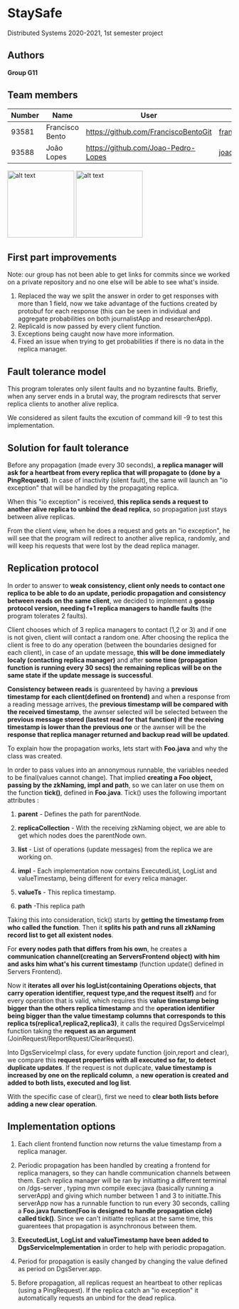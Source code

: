 # StaySafe

Distributed Systems 2020-2021, 1st semester project


## Authors

 
**Group G11**



## Team members
 

| Number | Name              | User                                  | Email                                 |
| -------|-------------------|---------------------------------------|---------------------------------------|
| 93581  | Francisco Bento   | <https://github.com/FranciscoBentoGit>| <francisco.bento@tecnico.ulisboa.pt>  |
| 93588  | João Lopes        | <https://github.com/Joao-Pedro-Lopes> | <joaopedrolopes00@tecnico.ulisboa.pt> |

<p float="left">
    <img src="https://avatars2.githubusercontent.com/u/71926361?s=460&u=d492ef164d3c4372029fb291e8a62ba9f1df782a&v=4" alt="alt text" height="150">
    <img src="https://avatars1.githubusercontent.com/u/56592131?s=460&u=6d4865457f240460a9587622c1b1a286f6fd12d8&v=4" alt="alt text" height="150">
</p>

## First part improvements

Note: our group has not been able to get links for commits since we worked on a private repository and no one else will be able to see what's inside.

1. Replaced the way we split the answer in order to get responses with more than 1 field, now we take advantage of the fuctions created by protobuf for each response (this can be seen in individual and aggregate probabilities on both journalistApp and researcherApp).
2. ReplicaId is now passed by every client function.
3. Exceptions being caught now have more information.
4. Fixed an issue when trying to get probabilities if there is no data in the replica manager.



## Fault tolerance model

This program tolerates only silent faults and no byzantine faults. Briefly, when any server ends in a brutal way, the program redirescts that server replica clients to another alive replica. 

We considered as silent faults the excution of command kill -9 <pid> to test this implementation.

## Solution for fault tolerance

Before any propagation (made every 30 seconds), **a replica manager will ask for a heartbeat from every replica that will propagate to (done by a PingRequest)**. In case of inactivity (silent fault), the same will launch an "io exception" that will be handled by the propagating replica.

When this "io exception" is received, **this replica sends a request to another alive replica to unbind the dead replica**, so propagation just stays between alive replicas.

From the client view, when he does a request and gets an "io exception", he will see that the program will redirect to another alive replica, randomly, and will keep his requests that were lost by the dead replica manager.


## Replication protocol

In order to answer to **weak consistency, client only needs to contact one replica to be able to do an update, periodic propagation and consistency between reads on the same client**, we decided to implement a **gossip protocol version, needing f+1 replica managers to handle faults** (the program tolerates 2 faults).

Client chooses which of 3 replica managers to contact (1,2 or 3) and if one is not given, client will contact a random one.
After choosing the replica the client is free to do any operation (between the boundaries designed for each client), in case of an update message, **this will be done immediately localy (contacting replica manager)** and after **some time (propagation function is running every 30 secs) the remaining replicas will be on the same state if the update message is successful**.

**Consistency between reads** is guarenteed by having a **previous timestamp for each client(defined on frontend)** and when a response from a reading message arrives, the **previous timestamp will be compared with the received timestamp**, the awnser selected will be selected between the **previous message stored (lastest read for that function) if the receiving timestamp is lower than the previous one** or the awnser will be the **response that replica manager returned and backup read will be updated**.

To explain how the propagation works, lets start with **Foo.java** and why the class was created.

In order to pass values into an annonymous runnable, the variables needed to be final(values cannot change). That implied **creating a Foo object, passing by the zkNaming, impl and path**, so we can later on use them on the function **tick()**, defined in **Foo.java**.
Tick() uses the following important attributes :

1. **parent** - Defines the path for parentNode.

2. **replicaCollection** - With the receiving zkNaming object, we are able to get which nodes does the parentNode own.

3. **list** - List of operations (update messages) from the replica we are working on.

4. **impl** - Each implementation now contains ExecutedList, LogList and valueTimestamp, being different for every relica manager.

5. **valueTs** - This replica timestamp.

6. **path** -This replica path

Taking this into consideration, tick() starts by **getting the timestamp from who called the function**. Then it **splits his path and runs all zkNaming record list to get all existent nodes**.

For **every nodes path that differs from his own**, he creates a **communication channel(creating an ServersFrontend object) with him and asks him what's his current timestamp** (function update() defined in Servers Frontend).

Now it **iterates all over his logList(containing Operations objects, that carry operation identifier, request type,and the request itself)** and for every operation that is valid, which requires this **value timestamp being bigger than the others replica timestamp** and the **operation identifier being bigger than the value timestamp columns that corresponds to this replica ts(replica1,replica2,replica3)**, it calls the required DgsServiceImpl function taking the **request as an argument** (JoinRequest/ReportRquest/ClearRequest).

Into DgsServiceImpl class, for every update function (join,report and clear), we compare this **request properties with all executed so far, to detect duplicate updates**. If the request is not duplicate, **value timestamp is increased by one on the replicaId column**, a **new operation is created and added to both lists, executed and log list**.

With the specific case of clear(), first we need to **clear both lists before adding a new clear operation**.

## Implementation options 

1. Each client frontend function now returns the value timestamp from a replica manager.

2. Periodic propagation has been handled by creating a frontend for replica managers, so they can handle communication channels between them. Each replica manager will be ran by initiatting a different terminal on /dgs-server , typing mvn compile exec:java (basically running a serverApp) and giving which number between 1 and 3 to initiatte.This serverApp now has a runnable function to run every 30 seconds,
calling a **Foo.java function(Foo is designed to handle propagation cicle) called tick()**. Since we can't initiatte replicas at the same time, this guarentees that propagation is asynchronous between them.

3. **ExecutedList, LogList and valueTimestamp have been added to DgsServiceImplementation** in order to help with periodic propagation.

4. Period for propagation is easily changed by changing the value defined as period on DgsServer.app.

5. Before propagation, all replicas request an heartbeat to other replicas (using a PingRequest). If the replica catch an "io exception" it automatically requests an unbind for the dead replica. 